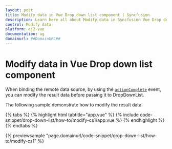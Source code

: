 ```yaml
---
layout: post
title: Modify data in Vue Drop down list component | Syncfusion
description: Learn here all about Modify data in Syncfusion Vue Drop down list component of Syncfusion Essential JS 2 and more.
control: Modify data 
platform: ej2-vue
documentation: ug
domainurl: ##DomainURL##
---
```


# Modify data in Vue Drop down list component

When binding the remote data source, by using the [`actionComplete`](https://ej2.syncfusion.com/vue/documentation/api/drop-down-list/#actioncomplete) event, you can modify the result data before passing it to DropDownList.

The following sample demonstrate how to modify the result data.

{% tabs %}
{% highlight html tabtitle="app.vue" %}
{% include code-snippet/drop-down-list/how-to/modify-cs1/app.vue %}
{% endhighlight %}
{% endtabs %}
        
{% previewsample "page.domainurl/code-snippet/drop-down-list/how-to/modify-cs1" %}